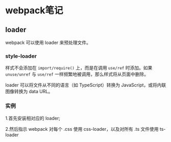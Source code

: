 # webpack笔记
 
## loader

webpack 可以使用 loader 来预处理文件。

### style-loader

样式不会添加在 `import/require()` 上，而是在调用 `use/ref` 时添加。如果 `unuse/unref` 与 `use/ref` 一样频繁地被调用，那么样式将从页面中删除。

loader 可以将文件从不同的语言（如 TypeScript）转换为 JavaScript，或将内联图像转换为 data URL。

### 实例

1.首先安装相对应的 loader;

2.然后指示 webpack 对每个 .css 使用 css-loader，以及对所有 .ts 文件使用 ts-loader
